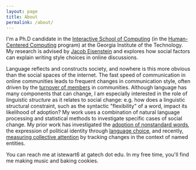 ```yaml
---
layout: page
title: About
permalink: /about/
---
```


I'm a Ph.D candidate in the [Interactive School of Computing](http://www.ic.gatech.edu/) (in the [Human-Centered Computing](http://www.hcc.cc.gatech.edu) program) at the Georgia Institute of the Technology. 
My research is advised by [Jacob Eisenstein](https://www.cc.gatech.edu/~jeisenst/) and explores how social factors can explain writing style choices in online discussions.

Language reflects and constructs society, and nowhere is this more obvious than the social spaces of the internet. 
The fast speed of communication in online communities leads to frequent changes in communication style, often driven by the [turnover of members](https://ieeexplore.ieee.org/abstract/document/8258465) in communities.
Although language has many components that can change, I am especially interested in the role of linguistic *structure* as it relates to social change: e.g. how does a linguistic structural constraint, such as the syntactic "flexibility" of a word, impact its likelihood of adoption? 
My work uses a combination of natural language processing and statistical methods to investigate specific cases of social change.
My prior work has investigated the [adoption of nonstandard words](https://www.aclweb.org/anthology/D18-1467), the expression of political identity through [language choice](https://www.aclweb.org/anthology/N18-2022), and recently, [measuring collective attention](https://arxiv.org/pdf/1909.08784.pdf) by tracking changes in the context of named entities.

You can reach me at istewart6 at gatech dot edu. In my free time, you'll find me making music and baking cookies.
